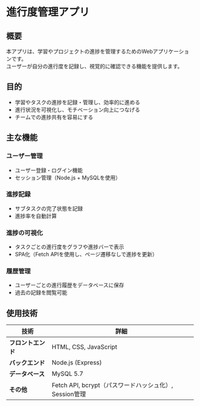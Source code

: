 # 進行度管理アプリ

## 概要
本アプリは、学習やプロジェクトの進捗を管理するためのWebアプリケーションです。  
ユーザーが自分の進行度を記録し、視覚的に確認できる機能を提供します。

## 目的
- 学習やタスクの進捗を記録・管理し、効率的に進める  
- 進行状況を可視化し、モチベーション向上につなげる  
- チームでの進捗共有を容易にする  

## 主な機能
### ユーザー管理
- ユーザー登録・ログイン機能  
- セッション管理（Node.js + MySQLを使用）  

### 進捗記録
- サブタスクの完了状態を記録  
- 進捗率を自動計算  

### 進捗の可視化
- タスクごとの進行度をグラフや進捗バーで表示  
- SPA化（Fetch APIを使用し、ページ遷移なしで進捗を更新）  

### 履歴管理
- ユーザーごとの進行履歴をデータベースに保存  
- 過去の記録を閲覧可能  

## 使用技術
| 技術 | 詳細 |
|------|------|
| **フロントエンド** | HTML, CSS, JavaScript |
| **バックエンド** | Node.js (Express) |
| **データベース** | MySQL 5.7 |
| **その他** | Fetch API, bcrypt（パスワードハッシュ化）, Session管理 |


